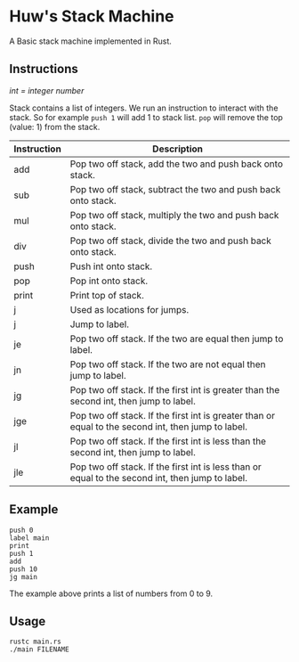 
# Huw's Stack Machine
A Basic stack machine implemented in Rust.

## Instructions

*int = integer number*

Stack contains a list of integers. We run an instruction to interact with the stack. So for example `push 1` will add 1 to stack list. `pop` will remove the top (value: 1) from the stack.

| Instruction     | Description                                                                                               |
| ----------------| ----------------------------------------------------------------------------------------------------------|
| add             | Pop two off stack, add the two and push back onto stack.                                                  |
| sub             | Pop two off stack, subtract the two and push back onto stack.                                             |
| mul             | Pop two off stack, multiply the two and push back onto stack.                                             |
| div             | Pop two off stack, divide the two and push back onto stack.                                               |
| push <INTEGER>  | Push int onto stack.                                                                                      |
| pop             | Pop int onto stack.                                                                                       |
| print           | Print top of stack.                                                                                       |
| j <LABEL>       | Used as locations for jumps.                                                                              |
| j <LABEL>       | Jump to label.                                                                                            |
| je <LABEL>      | Pop two off stack. If the two are equal then jump to label.                                               |
| jn <LABEL>      | Pop two off stack. If the two are not equal then jump to label.                                           |
| jg <LABEL>      | Pop two off stack. If the first int is greater than the second int, then jump to label.                   |
| jge <LABEL>     | Pop two off stack. If the first int is greater than or equal to the second int, then jump to label.       |
| jl <LABEL>      | Pop two off stack. If the first int is less than the second int, then jump to label.                      |
| jle <LABEL>     | Pop two off stack. If the first int is less than or equal to the second int, then jump to label.          |

## Example
```
push 0
label main
print
push 1
add
push 10
jg main

```
The example above prints a list of numbers from 0 to 9.

## Usage
```
rustc main.rs
./main FILENAME
```
